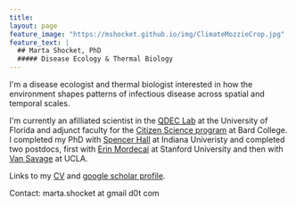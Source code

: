 ```yaml
---
title: 
layout: page
feature_image: "https://mshocket.github.io/img/ClimateMozzieCrop.jpg"
feature_text: |
  ## Marta Shocket, PhD
  ##### Disease Ecology & Thermal Biology
---
```


I'm a disease ecologist and thermal biologist interested in how the environment shapes patterns of infectious disease across spatial and temporal scales. 

I'm currently an afilliated scientist in the [QDEC Lab](https://www.sadieryan.net) at the University of Florida and adjunct faculty for the [Citizen Science program](https://citizenscience.bard.edu/) at Bard College. I completed my PhD with [Spencer Hall](https://hall.lab.indiana.edu/) at Indiana Univeristy and completed two postdocs, first with [Erin Mordecai](https://www.mordecailab.com/) at Stanford University and then with [Van Savage](https://vsavage.faculty.biomath.ucla.edu/) at UCLA.

Links to my [CV](https://mshocket.github.io/MartaShocketCV2022.pdf) and [google scholar profile](https://scholar.google.com/citations?user=ibd-mm0AAAAJ&hl=en&oi=ao).

Contact: marta.shocket at gmail d0t com
